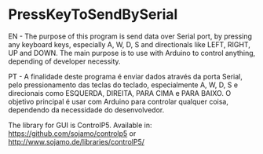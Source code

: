 # PressKeyToSendBySerial
EN - The purpose of this program is send data over Serial port, by pressing any keyboard keys, especially A, W, D, S and directionals like LEFT, RIGHT, UP and DOWN.
The main purpose is to use with Arduino to control anything, depending of developer necessity.

PT - A finalidade deste programa é enviar dados através da porta Serial, pelo pressionamento das teclas do teclado, especialmente A, W, D, S e direcionais como ESQUERDA, DIREITA, PARA CIMA e PARA BAIXO.
O objetivo principal é usar com Arduino para controlar qualquer coisa, dependendo da necessidade do desenvolvedor.

The library for GUI is ControlP5.
Available in: 
	https://github.com/sojamo/controlp5
or
	http://www.sojamo.de/libraries/controlP5/